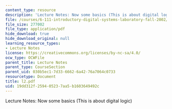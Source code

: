 ```yaml
---
content_type: resource
description: 'Lecture Notes: Now some basics (This is about digital logic)'
file: /courses/6-111-introductory-digital-systems-laboratory-fall-2002/19dd312f259405237aa5b1603649492c_l2.pdf
file_size: 277002
file_type: application/pdf
hide_download: true
hide_download_original: null
learning_resource_types:
- Lecture Notes
license: https://creativecommons.org/licenses/by-nc-sa/4.0/
ocw_type: OCWFile
parent_title: Lecture Notes
parent_type: CourseSection
parent_uid: 030b5ec1-7d33-6662-6a42-76a7064c0733
resourcetype: Document
title: l2.pdf
uid: 19dd312f-2594-0523-7aa5-b1603649492c
---
```

Lecture Notes: Now some basics (This is about digital logic)